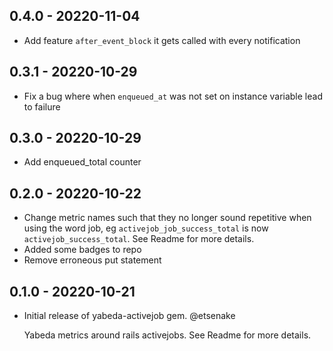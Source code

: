 ## 0.4.0 - 20220-11-04

- Add feature `after_event_block` it gets called with every notification

## 0.3.1 - 20220-10-29

- Fix a bug where when `enqueued_at` was not set on instance variable lead to failure

## 0.3.0 - 20220-10-29

- Add enqueued_total counter

## 0.2.0 - 20220-10-22

- Change metric names such that they no longer sound repetitive when using the word job, eg `activejob_job_success_total` is now `activejob_success_total`. See Readme for more details.
- Added some badges to repo
- Remove erroneous put statement

## 0.1.0 - 20220-10-21

- Initial release of yabeda-activejob gem. @etsenake

  Yabeda metrics around rails activejobs. See Readme for more details.